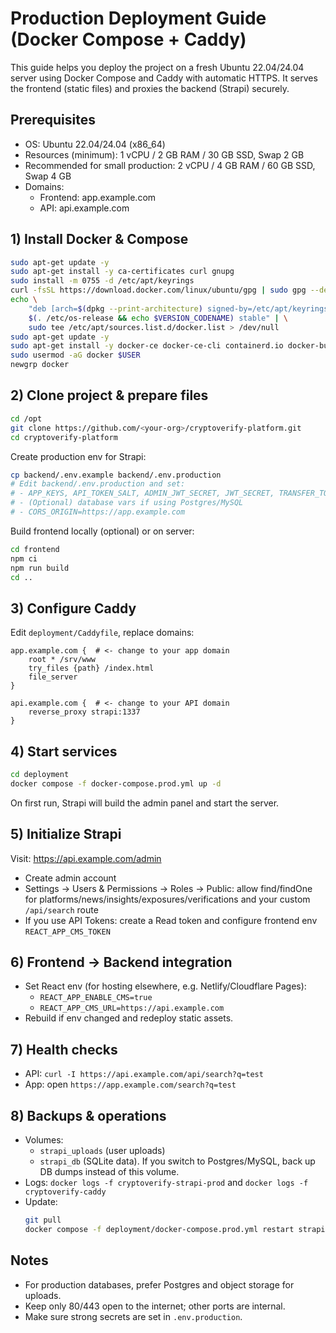 # Production Deployment Guide (Docker Compose + Caddy)

This guide helps you deploy the project on a fresh Ubuntu 22.04/24.04 server using Docker Compose and Caddy with automatic HTTPS. It serves the frontend (static files) and proxies the backend (Strapi) securely.

## Prerequisites
- OS: Ubuntu 22.04/24.04 (x86_64)
- Resources (minimum): 1 vCPU / 2 GB RAM / 30 GB SSD, Swap 2 GB
- Recommended for small production: 2 vCPU / 4 GB RAM / 60 GB SSD, Swap 4 GB
- Domains:
	- Frontend: app.example.com
	- API: api.example.com

## 1) Install Docker & Compose
```bash
sudo apt-get update -y
sudo apt-get install -y ca-certificates curl gnupg
sudo install -m 0755 -d /etc/apt/keyrings
curl -fsSL https://download.docker.com/linux/ubuntu/gpg | sudo gpg --dearmor -o /etc/apt/keyrings/docker.gpg
echo \
	"deb [arch=$(dpkg --print-architecture) signed-by=/etc/apt/keyrings/docker.gpg] https://download.docker.com/linux/ubuntu \
	$(. /etc/os-release && echo $VERSION_CODENAME) stable" | \
	sudo tee /etc/apt/sources.list.d/docker.list > /dev/null
sudo apt-get update -y
sudo apt-get install -y docker-ce docker-ce-cli containerd.io docker-buildx-plugin docker-compose-plugin
sudo usermod -aG docker $USER
newgrp docker
```

## 2) Clone project & prepare files
```bash
cd /opt
git clone https://github.com/<your-org>/cryptoverify-platform.git
cd cryptoverify-platform
```

Create production env for Strapi:
```bash
cp backend/.env.example backend/.env.production
# Edit backend/.env.production and set:
# - APP_KEYS, API_TOKEN_SALT, ADMIN_JWT_SECRET, JWT_SECRET, TRANSFER_TOKEN_SALT
# - (Optional) database vars if using Postgres/MySQL
# - CORS_ORIGIN=https://app.example.com
```

Build frontend locally (optional) or on server:
```bash
cd frontend
npm ci
npm run build
cd ..
```

## 3) Configure Caddy
Edit `deployment/Caddyfile`, replace domains:
```
app.example.com {  # <- change to your app domain
	root * /srv/www
	try_files {path} /index.html
	file_server
}

api.example.com {  # <- change to your API domain
	reverse_proxy strapi:1337
}
```

## 4) Start services
```bash
cd deployment
docker compose -f docker-compose.prod.yml up -d
```

On first run, Strapi will build the admin panel and start the server.

## 5) Initialize Strapi
Visit: https://api.example.com/admin
- Create admin account
- Settings → Users & Permissions → Roles → Public: allow find/findOne for platforms/news/insights/exposures/verifications and your custom `/api/search` route
- If you use API Tokens: create a Read token and configure frontend env `REACT_APP_CMS_TOKEN`

## 6) Frontend → Backend integration
- Set React env (for hosting elsewhere, e.g. Netlify/Cloudflare Pages):
	- `REACT_APP_ENABLE_CMS=true`
	- `REACT_APP_CMS_URL=https://api.example.com`
- Rebuild if env changed and redeploy static assets.

## 7) Health checks
- API: `curl -I https://api.example.com/api/search?q=test`
- App: open `https://app.example.com/search?q=test`

## 8) Backups & operations
- Volumes:
	- `strapi_uploads` (user uploads)
	- `strapi_db` (SQLite data). If you switch to Postgres/MySQL, back up DB dumps instead of this volume.
- Logs: `docker logs -f cryptoverify-strapi-prod` and `docker logs -f cryptoverify-caddy`
- Update:
	```bash
	git pull
	docker compose -f deployment/docker-compose.prod.yml restart strapi
	```

## Notes
- For production databases, prefer Postgres and object storage for uploads.
- Keep only 80/443 open to the internet; other ports are internal.
- Make sure strong secrets are set in `.env.production`.

